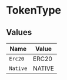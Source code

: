# TokenType


## Values

| Name     | Value    |
| -------- | -------- |
| `Erc20`  | ERC20    |
| `Native` | NATIVE   |